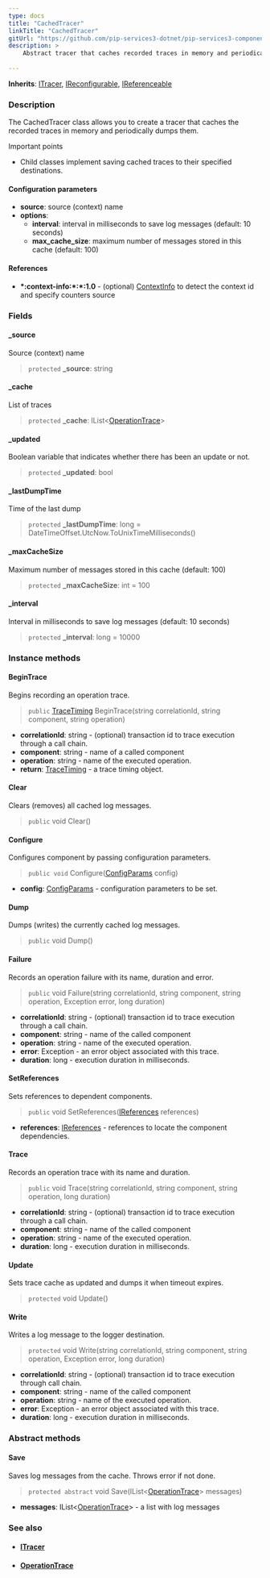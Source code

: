 ```yaml
---
type: docs
title: "CachedTracer"
linkTitle: "CachedTracer"
gitUrl: "https://github.com/pip-services3-dotnet/pip-services3-components-dotnet"
description: >
    Abstract tracer that caches recorded traces in memory and periodically dumps them.
    
---
```


**Inherits**: [ITracer](../itracer), [IReconfigurable](../../../commons/config/ireconfigurable), [IReferenceable](../../../commons/refer/ireferenceable)

### Description

The CachedTracer class allows you to create a tracer that caches the recorded traces in memory and periodically dumps them.

Important points

- Child classes implement saving cached traces to their specified destinations.

#### Configuration parameters

- **source**: source (context) name
- **options**:
    - **interval**: interval in milliseconds to save log messages (default: 10 seconds)
    - **max_cache_size**: maximum number of messages stored in this cache (default: 100)        

#### References

- **\*:context-info:\*:\*:1.0** - (optional) [ContextInfo](../../info/context_info) to detect the context id and specify counters source

### Fields

<span class="hide-title-link">

#### _source
Source (context) name
> `protected` **_source**: string

#### _cache
List of traces
> `protected` **_cache**: IList<[OperationTrace](../operation_trace)>

#### _updated
Boolean variable that indicates whether there has been an update or not.
> `protected` **_updated**: bool

#### _lastDumpTime
Time of the last dump
> `protected` **_lastDumpTime**: long = DateTimeOffset.UtcNow.ToUnixTimeMilliseconds()

#### _maxCacheSize
Maximum number of messages stored in this cache (default: 100)
> `protected` **_maxCacheSize**: int = 100

#### _interval
Interval in milliseconds to save log messages (default: 10 seconds)
> `protected` **_interval**: long = 10000

</span>


### Instance methods

#### BeginTrace
Begins recording an operation trace.

> `public` [TraceTiming](../trace_timing) BeginTrace(string correlationId, string component, string operation)

- **correlationId**: string - (optional) transaction id to trace execution through a call chain.
- **component**: string - name of a called component
- **operation**: string - name of the executed operation.
- **return**: [TraceTiming](../trace_timing) - a trace timing object.


#### Clear
Clears (removes) all cached log messages.

> `public` void Clear()


#### Configure
Configures component by passing configuration parameters.

> `public void` Configure([ConfigParams](../../../commons/config/config_params) config)

- **config**: [ConfigParams](../../../commons/config/config_params) - configuration parameters to be set.


#### Dump
Dumps (writes) the currently cached log messages.

> `public` void Dump()


#### Failure
Records an operation failure with its name, duration and error.

> `public` void Failure(string correlationId, string component, string operation, Exception error,
long duration)

- **correlationId**: string - (optional) transaction id to trace execution through a call chain.
- **component**: string - name of the called component
- **operation**: string - name of the executed operation.
- **error**: Exception - an error object associated with this trace.
- **duration**: long - execution duration in milliseconds.



#### SetReferences
Sets references to dependent components.

> `public` void SetReferences([IReferences](../../../commons/refer/ireferences) references)

- **references**: [IReferences](../../../commons/refer/ireferences) - references to locate the component dependencies.

#### Trace
Records an operation trace with its name and duration.

> `public` void Trace(string correlationId, string component, string operation, long duration)

- **correlationId**: string - (optional) transaction id to trace execution through a call chain.
- **component**: string - name of the called component
- **operation**: string - name of the executed operation.
- **duration**: long - execution duration in milliseconds.


#### Update
Sets trace cache as updated
and dumps it when timeout expires.

> `protected` void Update()


#### Write
Writes a log message to the logger destination.

> `protected` void Write(string correlationId, string component, string operation, Exception error, long duration)

- **correlationId**: string - (optional) transaction id to trace execution through call chain.
- **component**: string - name of the called component
- **operation**: string - name of the executed operation.
- **error**: Exception - an error object associated with this trace.
- **duration**: long - execution duration in milliseconds.


### Abstract methods

#### Save
Saves log messages from the cache.
Throws error if not done.

> `protected abstract` void Save(IList<[OperationTrace](../operation_trace)> messages)

- **messages**: IList<[OperationTrace](../operation_trace)> - a list with log messages


### See also
- #### [ITracer](../itracer)
- #### [OperationTrace](../operation_trace)
